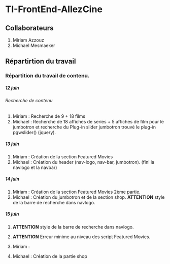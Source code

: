 # TI-FrontEnd-AllezCine

## Collaborateurs

1. Miriam Azzouz
2. Michael Mesmaeker

## Répartirtion du travail

### Répartition du travail de contenu.

##### 12 juin
###### Recherche de contenu

1. Miriam   : Recherche de 9 + 18 films
2. Michael  : Recherche de 18 affiches de series + 5 affiches de film pour le jumbotron et recherche du Plug-in slider jumbotron
              trouvé le plug-in pgwslider() (jquery).
              
##### 13 juin

1. Miriam   : Création de la section Featured Movies
2. Michael  : Création du header (nav-logo, nav-bar, jumbotron). (fini la navlogo et la navbar)

##### 14 juin

1. Miriam   : Création de la section Featured Movies 2ème partie.
2. Michael  : Création du jumbotron et de la section shop. **ATTENTION** style de la barre de recherche dans navlogo.

##### 15 juin

1. **ATTENTION** style de la barre de recherche dans navlogo.
2. **ATTENTION** Erreur minime au niveau des script Featured Movies.

1. Miriam   : 
2. Michael  : Création de la partie shop
